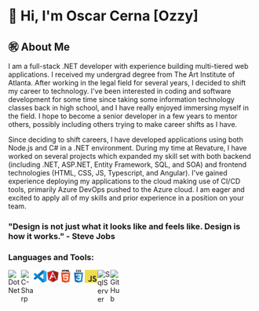 # 👋 Hi, I'm Oscar Cerna [Ozzy]

## ㊗️ About Me 
<p>
I am a full-stack .NET developer with experience building multi-tiered web applications. I received my undergrad degree from The Art Institute of Atlanta. After working in the legal field for several years, I decided to shift my career to technology. I've been interested in coding and software development for some time since taking some information technology classes back in high school, and I have really enjoyed immersing myself in the field. I hope to become a senior developer in a few years to mentor others, possibly including others trying to make career shifts as I have.

Since deciding to shift careers, I have developed applications using both Node.js and C# in a .NET environment. During my time at Revature, I have worked on several projects which expanded my skill set with both backend (including .NET, ASP.NET, Entity Framework, SQL, and SOA) and frontend technologies (HTML, CSS, JS, Typescript, and Angular). I've gained experience deploying my applications to the cloud making use of CI/CD tools, primarily Azure DevOps pushed to the Azure cloud. I am eager and excited to apply all of my skills and prior experience in a position on your team.
</p>

### "Design is not just what it looks like and feels like. Design is how it works." - Steve Jobs

### Languages and Tools:

<img align="left" alt="DotNet" width="26px" src="https://alligatortek.com/wp-content/uploads/2017/09/image115.png">

<img align="left" alt="C-Sharp" width="26px" src="https://raw.githubusercontent.com/jmnote/z-icons/master/svg/csharp.svg">

<img align="left" alt="Visual Studio Code" width="26px" src="https://raw.githubusercontent.com/github/explore/80688e429a7d4ef2fca1e82350fe8e3517d3494d/topics/visual-studio-code/visual-studio-code.png">

<img align="left" alt="AngularJs" width="26px" src="https://github.com/devicons/devicon/blob/master/icons/angularjs/angularjs-original.svg">
     
<img align="left" alt="HTML5" width="26px" src="https://raw.githubusercontent.com/github/explore/80688e429a7d4ef2fca1e82350fe8e3517d3494d/topics/html/html.png">

<img align="left" alt="CSS3" width="26px" src="https://raw.githubusercontent.com/github/explore/80688e429a7d4ef2fca1e82350fe8e3517d3494d/topics/css/css.png">

<img align="left" alt="JavaScript" width="26px" src="https://raw.githubusercontent.com/github/explore/80688e429a7d4ef2fca1e82350fe8e3517d3494d/topics/javascript/javascript.png">

<img align="left" alt="SqlServer" width="26px" src="https://img.icons8.com/color/48/000000/microsoft-sql-server.png">

<img align="left" alt="GitHub" width="26px" src="https://img.icons8.com/ios-filled/50/000000/github.png">










